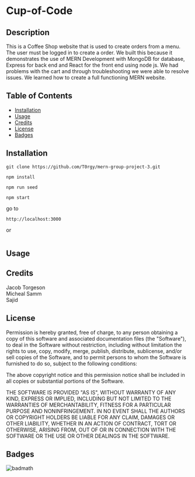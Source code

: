 # Cup-of-Code

## Description

This is a Coffee Shop website that is used to create orders from a menu. The user must be logged in to create a order. We built this because it demonstrates the use of MERN Development with MongoDB for database, Express for back end and React for the front end using node js. We had problems with the cart and through troubleshooting we were able to resolve issues. We learned how to create a full functioning MERN website. 

## Table of Contents


- [Installation](#installation)
- [Usage](#usage)
- [Credits](#credits)
- [License](#license)
- [Badges](#badges)

## Installation

```git
git clone https://github.com/T0rgy/mern-group-project-3.git
```

```nodejs
npm install
```

```nodejs
npm run seed
```

```nodejs
npm start
```

go to
```url
http://localhost:3000
```
or 
```url

```

## Usage



## Credits

Jacob Torgeson<br>
Micheal Samm<br>
Sajid<br>


## License

Permission is hereby granted, free of charge, to any person obtaining a copy
of this software and associated documentation files (the "Software"), to deal
in the Software without restriction, including without limitation the rights
to use, copy, modify, merge, publish, distribute, sublicense, and/or sell
copies of the Software, and to permit persons to whom the Software is
furnished to do so, subject to the following conditions:

The above copyright notice and this permission notice shall be included in all
copies or substantial portions of the Software.

THE SOFTWARE IS PROVIDED "AS IS", WITHOUT WARRANTY OF ANY KIND, EXPRESS OR
IMPLIED, INCLUDING BUT NOT LIMITED TO THE WARRANTIES OF MERCHANTABILITY,
FITNESS FOR A PARTICULAR PURPOSE AND NONINFRINGEMENT. IN NO EVENT SHALL THE
AUTHORS OR COPYRIGHT HOLDERS BE LIABLE FOR ANY CLAIM, DAMAGES OR OTHER
LIABILITY, WHETHER IN AN ACTION OF CONTRACT, TORT OR OTHERWISE, ARISING FROM,
OUT OF OR IN CONNECTION WITH THE SOFTWARE OR THE USE OR OTHER DEALINGS IN THE
SOFTWARE.

## Badges

![badmath](https://img.shields.io/badge/MERN-Development-red)